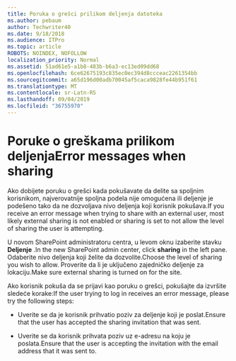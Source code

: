 ```yaml
---
title: Poruka o grešci prilikom deljenja datoteka
ms.author: pebaum
author: Techwriter40
ms.date: 9/18/2018
ms.audience: ITPro
ms.topic: article
ROBOTS: NOINDEX, NOFOLLOW
localization_priority: Normal
ms.assetid: 51ad61e5-a1b8-483b-b6a3-ec13ed09dd68
ms.openlocfilehash: 6ce62675193c835ec0ec394d8ccceac2261354bb
ms.sourcegitcommit: a65d196d00adb70045af5caca9828fe44b951f61
ms.translationtype: MT
ms.contentlocale: sr-Latn-RS
ms.lasthandoff: 09/04/2019
ms.locfileid: "36755970"
---
```

# <a name="error-messages-when-sharing"></a><span data-ttu-id="86b7f-102">Poruke o greškama prilikom deljenja</span><span class="sxs-lookup"><span data-stu-id="86b7f-102">Error messages when sharing</span></span>

<span data-ttu-id="86b7f-103">Ako dobijete poruku o grešci kada pokušavate da delite sa spoljnim korisnikom, najverovatnije spoljna podela nije omogućena ili deljenje je podešeno tako da ne dozvoljava nivo deljenja koji korisnik pokušava.</span><span class="sxs-lookup"><span data-stu-id="86b7f-103">If you receive an error message when trying to share with an external user, most likely external sharing is not enabled or sharing is set to not allow the level of sharing the user is attempting.</span></span>
  
<span data-ttu-id="86b7f-104">U novom SharePoint administratoru centra, u levom oknu izaberite stavku **Deljenje** .</span><span class="sxs-lookup"><span data-stu-id="86b7f-104">In the  new SharePoint admin center, click **sharing** in the left pane.</span></span> <span data-ttu-id="86b7f-105">Odaberite nivo deljenja koji želite da dozvolite.</span><span class="sxs-lookup"><span data-stu-id="86b7f-105">Choose the level of sharing you wish to allow.</span></span> <span data-ttu-id="86b7f-106">Proverite da li je uključeno zajedničko deljenje za lokaciju.</span><span class="sxs-lookup"><span data-stu-id="86b7f-106">Make sure external sharing is turned on for the site.</span></span> 
  
<span data-ttu-id="86b7f-107">Ako korisnik pokuša da se prijavi kao poruku o grešci, pokušajte da izvršite sledeće korake:</span><span class="sxs-lookup"><span data-stu-id="86b7f-107">If the user trying to log in receives an error message, please try the following steps:</span></span>
  
- <span data-ttu-id="86b7f-108">Uverite se da je korisnik prihvatio poziv za deljenje koji je poslat.</span><span class="sxs-lookup"><span data-stu-id="86b7f-108">Ensure that the user has accepted the sharing invitation that was sent.</span></span>
    
- <span data-ttu-id="86b7f-109">Uverite se da korisnik prihvata poziv uz e-adresu na koju je poslata.</span><span class="sxs-lookup"><span data-stu-id="86b7f-109">Ensure that the user is accepting the invitation with the email address that it was sent to.</span></span>
    

